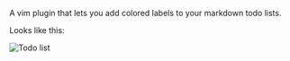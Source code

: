 A vim plugin that lets you add colored labels to your markdown todo
lists.

Looks like this:

![Todo list](https://dl.dropboxusercontent.com/u/83659/nino.github.io-files/todolist.png)

